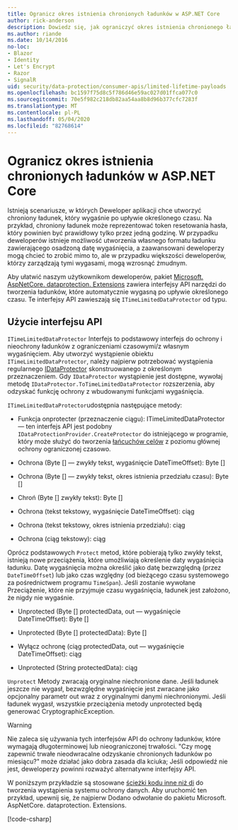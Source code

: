 ```yaml
---
title: Ogranicz okres istnienia chronionych ładunków w ASP.NET Core
author: rick-anderson
description: Dowiedz się, jak ograniczyć okres istnienia chronionego ładunku przy użyciu interfejsów API ochrony danych ASP.NET Core.
ms.author: riande
ms.date: 10/14/2016
no-loc:
- Blazor
- Identity
- Let's Encrypt
- Razor
- SignalR
uid: security/data-protection/consumer-apis/limited-lifetime-payloads
ms.openlocfilehash: bc1597f75d8c5f786d46e59ac027d01ffca077c0
ms.sourcegitcommit: 70e5f982c218db82aa54aa8b8d96b377cfc7283f
ms.translationtype: MT
ms.contentlocale: pl-PL
ms.lasthandoff: 05/04/2020
ms.locfileid: "82768614"
---
```

# <a name="limit-the-lifetime-of-protected-payloads-in-aspnet-core"></a>Ogranicz okres istnienia chronionych ładunków w ASP.NET Core

Istnieją scenariusze, w których Deweloper aplikacji chce utworzyć chroniony ładunek, który wygaśnie po upływie określonego czasu. Na przykład, chroniony ładunek może reprezentować token resetowania hasła, który powinien być prawidłowy tylko przez jedną godzinę. W przypadku deweloperów istnieje możliwość utworzenia własnego formatu ładunku zawierającego osadzoną datę wygaśnięcia, a zaawansowani deweloperzy mogą chcieć to zrobić mimo to, ale w przypadku większości deweloperów, którzy zarządzają tymi wygasami, mogą wzrosnąć żmudnym.

Aby ułatwić naszym użytkownikom deweloperów, pakiet [Microsoft. AspNetCore. dataprotection. Extensions](https://www.nuget.org/packages/Microsoft.AspNetCore.DataProtection.Extensions/) zawiera interfejsy API narzędzi do tworzenia ładunków, które automatycznie wygasną po upływie określonego czasu. Te interfejsy API zawieszają się `ITimeLimitedDataProtector` od typu.

## <a name="api-usage"></a>Użycie interfejsu API

`ITimeLimitedDataProtector` Interfejs to podstawowy interfejs do ochrony i nieochrony ładunków z ograniczeniami czasowymi/z własnym wygaśnięciem. Aby utworzyć wystąpienie obiektu `ITimeLimitedDataProtector`, należy najpierw potrzebować wystąpienia regularnego [IDataProtector](xref:security/data-protection/consumer-apis/overview) skonstruowanego z określonym przeznaczeniem. Gdy `IDataProtector` wystąpienie jest dostępne, wywołaj metodę `IDataProtector.ToTimeLimitedDataProtector` rozszerzenia, aby odzyskać funkcję ochrony z wbudowanymi funkcjami wygaśnięcia.

`ITimeLimitedDataProtector`udostępnia następujące metody:

* Funkcja onprotecter (przeznaczenie ciągu): ITimeLimitedDataProtector — ten interfejs API jest podobny `IDataProtectionProvider.CreateProtector` do istniejącego w programie, który może służyć do tworzenia [łańcuchów celów](xref:security/data-protection/consumer-apis/purpose-strings) z poziomu głównej ochrony ograniczonej czasowo.

* Ochrona (Byte [] — zwykły tekst, wygaśnięcie DateTimeOffset): Byte []

* Ochrona (Byte [] — zwykły tekst, okres istnienia przedziału czasu): Byte []

* Chroń (Byte [] zwykły tekst): Byte []

* Ochrona (tekst tekstowy, wygaśnięcie DateTimeOffset): ciąg

* Ochrona (tekst tekstowy, okres istnienia przedziału): ciąg

* Ochrona (ciąg tekstowy): ciąg

Oprócz podstawowych `Protect` metod, które pobierają tylko zwykły tekst, istnieją nowe przeciążenia, które umożliwiają określenie daty wygaśnięcia ładunku. Datę wygaśnięcia można określić jako datę bezwzględną (przez `DateTimeOffset`) lub jako czas względny (od bieżącego czasu systemowego za pośrednictwem programu `TimeSpan`). Jeśli zostanie wywołane Przeciążenie, które nie przyjmuje czasu wygaśnięcia, ładunek jest założono, że nigdy nie wygaśnie.

* Unprotected (Byte [] protectedData, out — wygaśnięcie DateTimeOffset): Byte []

* Unprotected (Byte [] protectedData): Byte []

* Wyłącz ochronę (ciąg protectedData, out — wygaśnięcie DateTimeOffset): ciąg

* Unprotected (String protectedData): ciąg

`Unprotect` Metody zwracają oryginalne niechronione dane. Jeśli ładunek jeszcze nie wygasł, bezwzględne wygaśnięcie jest zwracane jako opcjonalny parametr out wraz z oryginalnymi danymi niechronionymi. Jeśli ładunek wygasł, wszystkie przeciążenia metody unprotected będą generować CryptographicException.

>[!WARNING]
> Nie zaleca się używania tych interfejsów API do ochrony ładunków, które wymagają długoterminowej lub nieograniczonej trwałości. "Czy mogę zapewnić trwałe nieodwracalne odzyskanie chronionych ładunków po miesiącu?" może działać jako dobra zasada dla kciuka; Jeśli odpowiedź nie jest, deweloperzy powinni rozważyć alternatywne interfejsy API.

W poniższym przykładzie są stosowane [ścieżki kodu inne niż di](xref:security/data-protection/configuration/non-di-scenarios) do tworzenia wystąpienia systemu ochrony danych. Aby uruchomić ten przykład, upewnij się, że najpierw Dodano odwołanie do pakietu Microsoft. AspNetCore. dataprotection. Extensions.

[!code-csharp[](limited-lifetime-payloads/samples/limitedlifetimepayloads.cs)]

